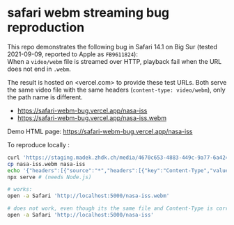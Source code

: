 # safari webm streaming bug reproduction

This repo demonstrates the following bug in Safari 14.1 on Big Sur (tested 2021-09-09, reported to Apple as `FB9611824`):  
When a `video/webm` file is streamed over HTTP, playback fail when the URL does not end in `.webm`.

The result is hosted on <vercel.com> to provide these test URLs. Both serve the same video file with the same headers (`content-type: video/webm`), only the path name is different.

- <https://safari-webm-bug.vercel.app/nasa-iss>
- <https://safari-webm-bug.vercel.app/nasa-iss.webm>

Demo HTML page: <https://safari-webm-bug.vercel.app/nasa-iss>

To reproduce locally :

```sh
curl 'https://staging.madek.zhdk.ch/media/4670c653-4883-449c-9a77-6a4240d4dda5' > nasa-iss.webm
cp nasa-iss.webm nasa-iss
echo '{"headers":[{"source":"*","headers":[{"key":"Content-Type","value":"video/webm"}]}]}' > serve.json
npx serve # (needs Node.js)

# works:
open -a Safari 'http://localhost:5000/nasa-iss.webm'

# does not work, even though its the same file and Content-Type is correct:
open -a Safari 'http://localhost:5000/nasa-iss'
```
